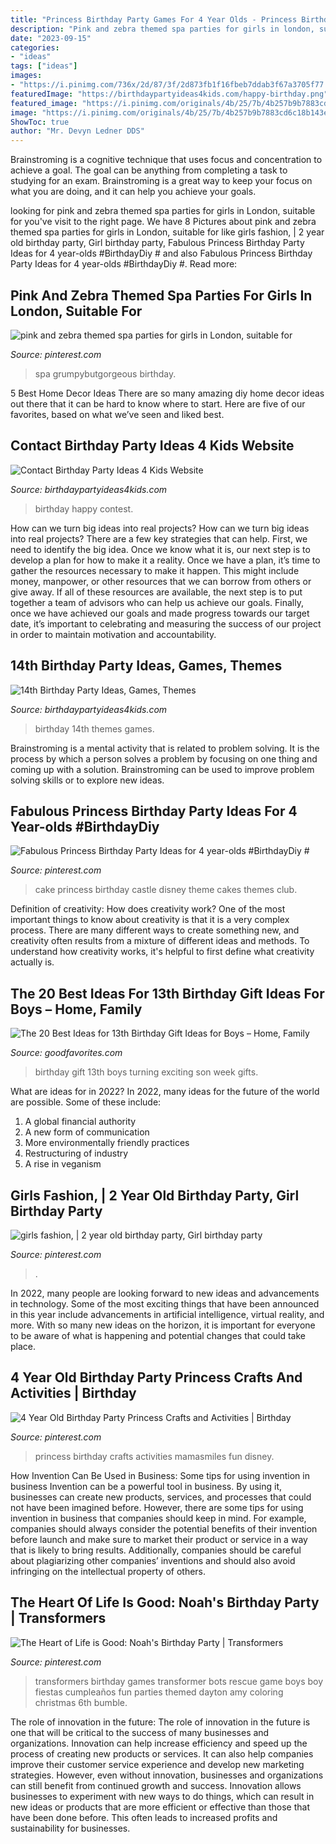 ```yaml
---
title: "Princess Birthday Party Games For 4 Year Olds - Princess Birthday Crafts Activities Mamasmiles Fun Disney"
description: "Pink and zebra themed spa parties for girls in london, suitable for"
date: "2023-09-15"
categories:
- "ideas"
tags: ["ideas"]
images:
- "https://i.pinimg.com/736x/2d/87/3f/2d873fb1f16fbeb7ddab3f67a3705f77.jpg"
featuredImage: "https://birthdaypartyideas4kids.com/happy-birthday.png"
featured_image: "https://i.pinimg.com/originals/4b/25/7b/4b257b9b7883cd6c18b143ef86e5a78e.jpg"
image: "https://i.pinimg.com/originals/4b/25/7b/4b257b9b7883cd6c18b143ef86e5a78e.jpg"
ShowToc: true
author: "Mr. Devyn Ledner DDS"
---
```



Brainstroming is a cognitive technique that uses focus and concentration to achieve a goal. The goal can be anything from completing a task to studying for an exam. Brainstroming is a great way to keep your focus on what you are doing, and it can help you achieve your goals.

	

		
looking for pink and zebra themed spa parties for girls in London, suitable for you've visit to the right page. We have 8 Pictures about pink and zebra themed spa parties for girls in London, suitable for like girls fashion, | 2 year old birthday party, Girl birthday party, Fabulous Princess Birthday Party Ideas for 4 year-olds #BirthdayDiy # and also Fabulous Princess Birthday Party Ideas for 4 year-olds #BirthdayDiy #. Read more:
		
    
## Pink And Zebra Themed Spa Parties For Girls In London, Suitable For

<img loading=lazy src="https://i.pinimg.com/736x/9d/9b/96/9d9b96c77421c194d67c1cd9f5bf7fee--spa-party-teenagers.jpg" onerror="this.onerror=null;this.src='https://tse4.mm.bing.net/th?id=OIP.iLfxQgbb2Cs9hp7ktq91ngHaJ3&amp;pid=15.1';" alt="pink and zebra themed spa parties for girls in London, suitable for">

_Source: pinterest.com_

>spa grumpybutgorgeous birthday. 

	

5 Best Home Decor Ideas
There are so many amazing diy home decor ideas out there that it can be hard to know where to start. Here are five of our favorites, based on what we’ve seen and liked best.

    
## Contact Birthday Party Ideas 4 Kids Website

<img loading=lazy src="https://birthdaypartyideas4kids.com/happy-birthday.png" onerror="this.onerror=null;this.src='https://tse2.mm.bing.net/th?id=OIP.9vAHIZO-MC49VtJQq_10qAAAAA&amp;pid=15.1';" alt="Contact Birthday Party Ideas 4 Kids Website">

_Source: birthdaypartyideas4kids.com_

>birthday happy contest. 

	

How can we turn big ideas into real projects?
How can we turn big ideas into real projects? There are a few key strategies that can help. First, we need to identify the big idea. Once we know what it is, our next step is to develop a plan for how to make it a reality. Once we have a plan, it’s time to gather the resources necessary to make it happen. This might include money, manpower, or other resources that we can borrow from others or give away. If all of these resources are available, the next step is to put together a team of advisors who can help us achieve our goals. Finally, once we have achieved our goals and made progress towards our target date, it’s important to celebrating and measuring the success of our project in order to maintain motivation and accountability.

    
## 14th Birthday Party Ideas, Games, Themes

<img loading=lazy src="https://birthdaypartyideas4kids.com/14-birthday-party-ideas.png" onerror="this.onerror=null;this.src='https://tse4.mm.bing.net/th?id=OIP.3knTgyZiHCjd63FDZbxyvAAAAA&amp;pid=15.1';" alt="14th Birthday Party Ideas, Games, Themes">

_Source: birthdaypartyideas4kids.com_

>birthday 14th themes games. 

	

Brainstroming is a mental activity that is related to problem solving. It is the process by which a person solves a problem by focusing on one thing and coming up with a solution. Brainstroming can be used to improve problem solving skills or to explore new ideas.

    
## Fabulous Princess Birthday Party Ideas For 4 Year-olds #BirthdayDiy #

<img loading=lazy src="https://i.pinimg.com/736x/2d/87/3f/2d873fb1f16fbeb7ddab3f67a3705f77.jpg" onerror="this.onerror=null;this.src='https://tse1.mm.bing.net/th?id=OIP.I1v2f1a-dhs_fts3p4yWgQHaJ3&amp;pid=15.1';" alt="Fabulous Princess Birthday Party Ideas for 4 year-olds #BirthdayDiy #">

_Source: pinterest.com_

>cake princess birthday castle disney theme cakes themes club. 

	

Definition of creativity: How does creativity work?
One of the most important things to know about creativity is that it is a very complex process. There are many different ways to create something new, and creativity often results from a mixture of different ideas and methods. To understand how creativity works, it's helpful to first define what creativity actually is.

    
## The 20 Best Ideas For 13th Birthday Gift Ideas For Boys – Home, Family

<img loading=lazy src="https://i.pinimg.com/originals/38/3d/71/383d710ca0e4ecb217166628c3dc65e3.jpg" onerror="this.onerror=null;this.src='https://tse4.mm.bing.net/th?id=OIP.tT4Iljhk4nQGqbJwKBF7AgHaJ4&amp;pid=15.1';" alt="The 20 Best Ideas for 13th Birthday Gift Ideas for Boys – Home, Family">

_Source: goodfavorites.com_

>birthday gift 13th boys turning exciting son week gifts. 

	

What are ideas for in 2022?
In 2022, many ideas for the future of the world are possible. Some of these include: 
1. A global financial authority 
2. A new form of communication 
3. More environmentally friendly practices 
4. Restructuring of industry 
5. A rise in veganism 

    
## Girls Fashion, | 2 Year Old Birthday Party, Girl Birthday Party

<img loading=lazy src="https://i.pinimg.com/originals/c3/4d/26/c34d26b3c99448f34728cd2762088b2e.jpg" onerror="this.onerror=null;this.src='https://tse4.mm.bing.net/th?id=OIP.yU5zQgJpa_JdDsBFNabWGwHaLH&amp;pid=15.1';" alt="girls fashion, | 2 year old birthday party, Girl birthday party">

_Source: pinterest.com_

>. 

	

In 2022, many people are looking forward to new ideas and advancements in technology. Some of the most exciting things that have been announced in this year include advancements in artificial intelligence, virtual reality, and more. With so many new ideas on the horizon, it is important for everyone to be aware of what is happening and potential changes that could take place.

    
## 4 Year Old Birthday Party Princess Crafts And Activities | Birthday

<img loading=lazy src="https://i.pinimg.com/originals/4b/25/7b/4b257b9b7883cd6c18b143ef86e5a78e.jpg" onerror="this.onerror=null;this.src='https://tse3.mm.bing.net/th?id=OIP.9P9v_WSvf53J8XYu5LeQrAHaL2&amp;pid=15.1';" alt="4 Year Old Birthday Party Princess Crafts and Activities | Birthday">

_Source: pinterest.com_

>princess birthday crafts activities mamasmiles fun disney. 

	

How Invention Can Be Used in Business: Some tips for using invention in business
Invention can be a powerful tool in business. By using it, businesses can create new products, services, and processes that could not have been imagined before. However, there are some tips for using invention in business that companies should keep in mind. For example, companies should always consider the potential benefits of their invention before launch and make sure to market their product or service in a way that is likely to bring results. Additionally, companies should be careful about plagiarizing other companies’ inventions and should also avoid infringing on the intellectual property of others.

    
## The Heart Of Life Is Good: Noah&#039;s Birthday Party | Transformers

<img loading=lazy src="https://i.pinimg.com/originals/a3/7e/b0/a37eb042f62b51fef9678bcbdf4a92f5.jpg" onerror="this.onerror=null;this.src='https://tse4.mm.bing.net/th?id=OIP.mK-0eUjisFghWbKWiJBKMgAAAA&amp;pid=15.1';" alt="The Heart of Life is Good: Noah&#039;s Birthday Party | Transformers">

_Source: pinterest.com_

>transformers birthday games transformer bots rescue game boys boy fiestas cumpleaños fun parties themed dayton amy coloring christmas 6th bumble. 

	

The role of innovation in the future:
The role of innovation in the future is one that will be critical to the success of many businesses and organizations. Innovation can help increase efficiency and speed up the process of creating new products or services. It can also help companies improve their customer service experience and develop new marketing strategies.
However, even without innovation, businesses and organizations can still benefit from continued growth and success. Innovation allows businesses to experiment with new ways to do things, which can result in new ideas or products that are more efficient or effective than those that have been done before. This often leads to increased profits and sustainability for businesses.

